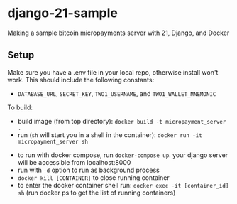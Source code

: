 # django-21-sample
Making a sample bitcoin micropayments server with 21, Django, and Docker

## Setup
Make sure you have a .env file in your local repo, otherwise install won't work. This should include the following constants:
* `DATABASE_URL`, `SECRET_KEY`, `TWO1_USERNAME`, and `TWO1_WALLET_MNEMONIC`

To build:
+ build image (from top directory): `docker build -t micropayment_server .`
+ run (`sh` will start you in a shell in the container): `docker run -it micropayment_server sh` 
 * to run with docker compose, run `docker-compose up`. your django server will be accessible from localhost:8000
  * run with `-d` option to run as background process
  * `docker kill [CONTAINER]` to close running container
 * to enter the docker container shell run: `docker exec -it [container_id] sh` (run docker ps to get the list of running containers)
 